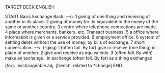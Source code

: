 TARGET DECK
ENGLISH

START
Basic
Exchange
Back: —n. 1 giving of one thing and receiving of another in its place. 2 giving of money for its equivalent in the money of the same or another country. 3 centre where telephone connections are made. 4 place where merchants, bankers, etc. Transact business. 5 a office where information is given or a service provided. B employment office. 6 system of settling debts without the use of money, by bills of exchange. 7 short conversation. —v. (-ging) 1 (often foll. By for) give or receive (one thing) in place of another. 2 give and receive as equivalents. 3 (often foll. By with) make an exchange.  in exchange (often foll. By for) as a thing exchanged (for).  exchangeable adj. [french: related to *change]
END
